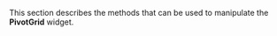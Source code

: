 <!--**
/*-------------------------------------------
    Auto-generated file. Do not modify.
-------------------------------------------

**-->

<!--shortDescription-->
This section describes the methods that can be used to manipulate the **PivotGrid** widget.
<!--/shortDescription-->

<!--fullDescription-->

<!--/fullDescription-->